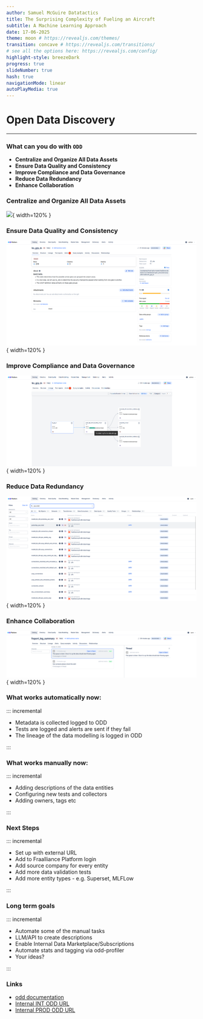 ```yaml
---
author: Samuel McGuire Datatactics
title: The Surprising Complexity of Fueling an Aircraft
subtitle: A Machine Learning Approach
date: 17-06-2025
theme: moon # https://revealjs.com/themes/
transition: concave # https://revealjs.com/transitions/
# see all the options here: https://revealjs.com/config/
highlight-style: breezeDark
progress: true
slideNumber: true
hash: true
navigationMode: linear
autoPlayMedia: true
---
```


# Open Data Discovery

---

### What can you do with `ODD` 

- **Centralize and Organize All Data Assets** 
- **Ensure Data Quality and Consistency**
- **Improve Compliance and Data Governance**
- **Reduce Data Redundancy**
- **Enhance Collaboration** 

### Centralize and Organize All Data Assets

![](assets/airport-delay.png){ width=120% }


### Ensure Data Quality and Consistency

![](assets/data_entity_overview.png){ width=120% }

### Improve Compliance and Data Governance

![](assets/data_lineage.png){ width=120% }

### Reduce Data Redundancy

![](assets/search.png){ width=120% }


### Enhance Collaboration

![](assets/discussions.png){ width=120% }


### What works automatically now:

::: incremental

- Metadata is collected logged to ODD
- Tests are logged and alerts are sent if they fail
- The lineage of the data modelling is logged in ODD

:::

### What works manually now:

::: incremental

- Adding descriptions of the data entities
- Configuring new tests and collectors
- Adding owners, tags etc

:::

### Next Steps

::: incremental

- Set up with external URL
- Add to Fraalliance Platform login
- Add source company for every entity
- Add more data validation tests
- Add more entity types - e.g. Superset, MLFLow 

:::

### Long term goals

::: incremental

- Automate some of the manual tasks 
- LLM/API to create descriptions
- Enable Internal Data Marketplace/Subscriptions
- Automate stats and tagging via odd-profiler
- Your ideas?
 

:::


### Links

- [odd documentation](https://docs.opendatadiscovery.org/)
- [Internal INT ODD URL](https://odd-fraalliance-platform.int.k8s.lsyesp.lhgroup.de)
- [Internal PROD ODD URL](https://odd-fraalliance-platform.prod.k8s.lsyesp.lhgroup.de)


